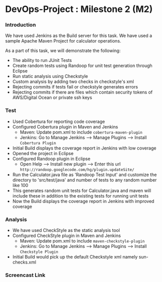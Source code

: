 # DevOps-Project : Milestone 2 (M2)

### Introduction ###
We have used Jenkins as the Build server for this task. We have used a sample Apache Maven Project for calculator operations. 

As a part of this task, we will demonstrate the following:
* The ability to run JUnit Tests 
* Create random tests using Randoop for unit test generation through Eclipse
* Run static analysis using Checkstyle
* Custom analysis by adding two checks in checkstyle's xml
* Rejecting commits if tests fail or checkstyle generates errors
* Rejecting commits if there are files which contain security tokens of AWS/Digital Ocean or private ssh keys

### Test ###
* Used Cobertura for reporting code coverage
* Configured Cobertura plugin in Maven and Jenkins
  * Maven: Update pom.xml to include `cobertura-maven-plugin`
  * Jenkins: Go to Manage Jenkins --> Manage Plugins --> Install `Cobertura Plugin`
* Initial Build displays the coverage report in Jenkins with low coverage
* Opened the project in Eclipse
* Configured Randoop plugin in Eclipse
  * Open Help --> Install new plugin --> Enter this url `http://randoop.googlecode.com/hg/plugin.updateSite/`
* Run the Calculator.java file as 'Randoop Test Input' and customize the directory to 'src/test/java' and number of tests to any random number like 100
* This generates random unit tests for Calculator.java and maven will include these in addition to the existing tests for running unit tests
* Now the Build displays the coverage report in Jenkins with improved coverage

### Analysis ###
* We have used CheckStyle as the static analysis tool
* Configured CheckStyle plugin in Maven and Jenkins
  * Maven: Update pom.xml to include `maven-checkstyle-plugin`
  * Jenkins: Go to Manage Jenkins --> Manage Plugins --> Install `Checkstyle Plugin`
* Initial Build would pick up the default Checkstyle xml namely sun-checks.xml

### Screencast Link ###
